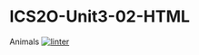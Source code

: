 # ICS2O-Unit3-02-HTML
Animals
[![linter](https://github.com/Trent-Hodgins/ICS2O-Unit-02-HTML/workflows/linter/badge.svg)](https://github.com/marketplace/actions/super-linter)
